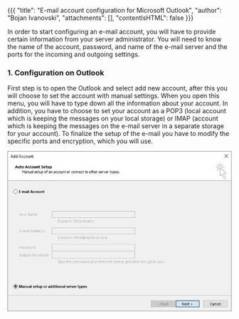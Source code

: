  {{{
  "title": "E-mail account configuration for Microsoft Outlook",
  "author": "Bojan Ivanovski",
  "attachments": [],
  "contentIsHTML": false
}}}

In order to start configuring an e-mail account, you will have to provide certain information from your server administrator. You will need to know the name of the account, password, and name of the e-mail server and the ports for the incoming and outgoing settings.


### 1. Configuration on Outlook

First step is to open the Outlook and select add new account, after this you will choose to set the account with manual settings. When you open this menu, you will have to type down all the information about your account. In addition, you have to choose to set your account as a POP3 (local account which is keeping the messages on your local storage) or IMAP (account which is keeping the messages on the e-mail server in a separate storage for your account). To finalize the setup of the e-mail you have to modify the specific ports and encryption, which you will use.

![Account settings](./1.jpg)

